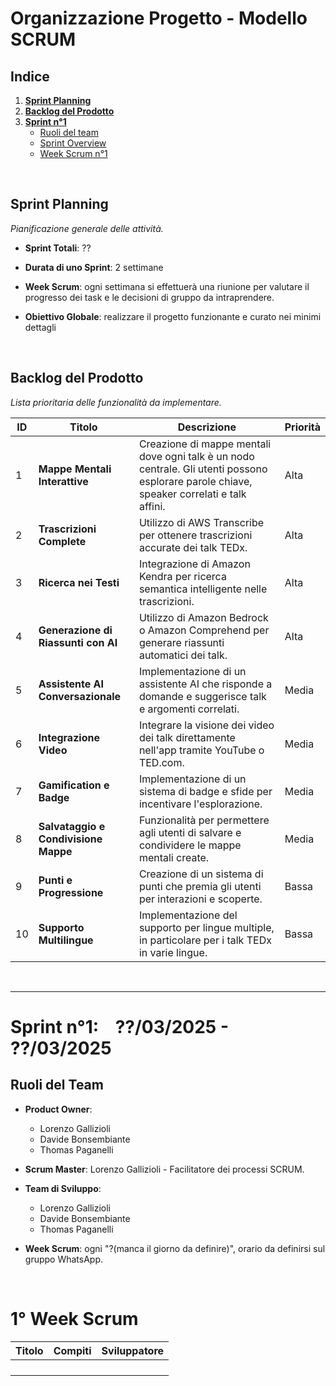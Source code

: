 # **Organizzazione Progetto - Modello SCRUM**
## **Indice**

1. [**Sprint Planning**](#sprint-planning)
2. [**Backlog del Prodotto**](#backlog-del-prodotto)
3. [**Sprint n°1**](#sprint-n1)
   - [Ruoli del team](#ruoli-del-team)
   - [Sprint Overview](#sprint-overview)
   - [Week Scrum n°1](#sprint-n1--032025---032025)

&nbsp;

## **Sprint Planning**
*Pianificazione generale delle attività.*

- **Sprint Totali**: ??

- **Durata di uno Sprint**: 2 settimane

- **Week Scrum**: ogni settimana si effettuerà una riunione per valutare il progresso dei task e le decisioni di gruppo da intraprendere.

- **Obiettivo Globale**: realizzare il progetto funzionante e curato nei minimi dettagli

&nbsp;

## **Backlog del Prodotto**
*Lista prioritaria delle funzionalità da implementare.*

| **ID** | **Titolo**                          | **Descrizione**                                                                 | **Priorità** |
|--------|-------------------------------------|-------------------------------------------------------------------------------|--------------|
| 1      | **Mappe Mentali Interattive**       | Creazione di mappe mentali dove ogni talk è un nodo centrale. Gli utenti possono esplorare parole chiave, speaker correlati e talk affini. | Alta         |
| 2      | **Trascrizioni Complete**           | Utilizzo di AWS Transcribe per ottenere trascrizioni accurate dei talk TEDx.   | Alta         |
| 3      | **Ricerca nei Testi**               | Integrazione di Amazon Kendra per ricerca semantica intelligente nelle trascrizioni. | Alta         |
| 4      | **Generazione di Riassunti con AI** | Utilizzo di Amazon Bedrock o Amazon Comprehend per generare riassunti automatici dei talk. | Alta         |
| 5      | **Assistente AI Conversazionale**   | Implementazione di un assistente AI che risponde a domande e suggerisce talk e argomenti correlati. | Media        |
| 6      | **Integrazione Video**              | Integrare la visione dei video dei talk direttamente nell'app tramite YouTube o TED.com. | Media        |
| 7      | **Gamification e Badge**           | Implementazione di un sistema di badge e sfide per incentivare l'esplorazione. | Media        |
| 8      | **Salvataggio e Condivisione Mappe** | Funzionalità per permettere agli utenti di salvare e condividere le mappe mentali create. | Media        |
| 9      | **Punti e Progressione**            | Creazione di un sistema di punti che premia gli utenti per interazioni e scoperte. | Bassa        |
| 10     | **Supporto Multilingue**            | Implementazione del supporto per lingue multiple, in particolare per i talk TEDx in varie lingue. | Bassa        |


&nbsp;

---
# Sprint n°1: &nbsp;&nbsp; ??/03/2025 - ??/03/2025
## **Ruoli del Team**

- **Product Owner**: 
  - Lorenzo Gallizioli
  - Davide Bonsembiante
  - Thomas Paganelli 

- **Scrum Master**: Lorenzo Gallizioli - Facilitatore dei processi SCRUM.

- **Team di Sviluppo**: 
  - Lorenzo Gallizioli
  - Davide Bonsembiante
  - Thomas Paganelli

- **Week Scrum**: ogni "?(manca il giorno da definire)", orario da definirsi sul gruppo WhatsApp.

&nbsp;

# 1° Week Scrum

| **Titolo**                      | **Compiti**                                                                                       | **Sviluppatore**         |
|----------------------------------|--------------------------------------------------------------------------------------------------|--------------------------|
|                                  |                                                                                                  |                          |
|                                  |                                                                                                  |                          |
|                                  |                                                                                                  |                          |
|                                  |                                                                                                  |                          |
